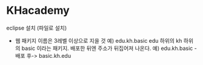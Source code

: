 # KHacademy


eclipse 설치 (파일로 설치) 


* 웹 패키지 이름은 3레벨 이상으로 지을 것
예) edu.kh.basic
edu 하위의 kh 하위의 basic 이라는 패키지. 
배포한 뒤엔 주소가 뒤집어져 나온다. 
예) edu.kh.basic -배포 후-> basic.kh.edu

